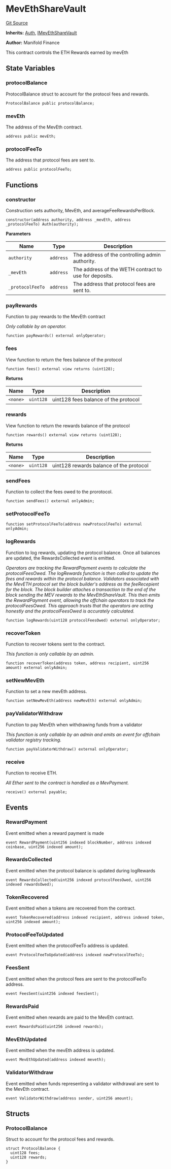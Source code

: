 # MevEthShareVault
[Git Source](https://github.com/manifoldfinance/mevETH2/blob/216fe89b4b259aa768c698247b6facac9d08597e/src/MevEthShareVault.sol)

**Inherits:**
[Auth](/src/libraries/Auth.sol/contract.Auth.md), [IMevEthShareVault](/src/interfaces/IMevEthShareVault.sol/interface.IMevEthShareVault.md)

**Author:**
Manifold Finance

This contract controls the ETH Rewards earned by mevEth


## State Variables
### protocolBalance
ProtocolBalance struct to account for the protocol fees and rewards.


```solidity
ProtocolBalance public protocolBalance;
```


### mevEth
The address of the MevEth contract.


```solidity
address public mevEth;
```


### protocolFeeTo
The address that protocol fees are sent to.


```solidity
address public protocolFeeTo;
```


## Functions
### constructor

Construction sets authority, MevEth, and averageFeeRewardsPerBlock.


```solidity
constructor(address authority, address _mevEth, address _protocolFeeTo) Auth(authority);
```
**Parameters**

|Name|Type|Description|
|----|----|-----------|
|`authority`|`address`|The address of the controlling admin authority.|
|`_mevEth`|`address`|The address of the WETH contract to use for deposits.|
|`_protocolFeeTo`|`address`|The address that protocol fees are sent to.|


### payRewards

Function to pay rewards to the MevEth contract

*Only callable by an operator.*


```solidity
function payRewards() external onlyOperator;
```

### fees

View function to return the fees balance of the protocol


```solidity
function fees() external view returns (uint128);
```
**Returns**

|Name|Type|Description|
|----|----|-----------|
|`<none>`|`uint128`|uint128 fees balance of the protocol|


### rewards

View function to return the rewards balance of the protocol


```solidity
function rewards() external view returns (uint128);
```
**Returns**

|Name|Type|Description|
|----|----|-----------|
|`<none>`|`uint128`|uint128 rewards balance of the protocol|


### sendFees

Function to collect the fees owed to the prorotocol.


```solidity
function sendFees() external onlyAdmin;
```

### setProtocolFeeTo


```solidity
function setProtocolFeeTo(address newProtocolFeeTo) external onlyAdmin;
```

### logRewards

Function to log rewards, updating the protocol balance. Once all balances are updated, the RewardsCollected event is emitted.

*Operators are tracking the RewardPayment events to calculate the protocolFeesOwed.
The logRewards function is then called to update the fees and rewards within the protocol balance.
Validators associated with the MevETH protocol set the block builder's address as the feeRecepient for the block.
The block builder attaches a transaction to the end of the block sending the MEV rewards to the MevEthShareVault.
This then emits the RewardPayment event, allowing the offchain operators to track the protocolFeesOwed.
This approach trusts that the operators are acting honestly and the protocolFeesOwed is accurately calculated.*


```solidity
function logRewards(uint128 protocolFeesOwed) external onlyOperator;
```

### recoverToken

Function to recover tokens sent to the contract.

*This function is only callable by an admin.*


```solidity
function recoverToken(address token, address recipient, uint256 amount) external onlyAdmin;
```

### setNewMevEth

Function to set a new mevEth address.


```solidity
function setNewMevEth(address newMevEth) external onlyAdmin;
```

### payValidatorWithdraw

Function to pay MevEth when withdrawing funds from a validator

*This function is only callable by an admin and emits an event for offchain validator registry tracking.*


```solidity
function payValidatorWithdraw() external onlyOperator;
```

### receive

Function to receive ETH.

*All Ether sent to the contract is handled as a MevPayment.*


```solidity
receive() external payable;
```

## Events
### RewardPayment
Event emitted when a reward payment is made


```solidity
event RewardPayment(uint256 indexed blockNumber, address indexed coinbase, uint256 indexed amount);
```

### RewardsCollected
Event emitted when the protocol balance is updated during logRewards


```solidity
event RewardsCollected(uint256 indexed protocolFeesOwed, uint256 indexed rewardsOwed);
```

### TokenRecovered
Event emitted when a tokens are recovered from the contract.


```solidity
event TokenRecovered(address indexed recipient, address indexed token, uint256 indexed amount);
```

### ProtocolFeeToUpdated
Event emitted when the protocolFeeTo address is updated.


```solidity
event ProtocolFeeToUpdated(address indexed newProtocolFeeTo);
```

### FeesSent
Event emitted when the protocol fees are sent to the protocolFeeTo address.


```solidity
event FeesSent(uint256 indexed feesSent);
```

### RewardsPaid
Event emitted when rewards are paid to the MevEth contract.


```solidity
event RewardsPaid(uint256 indexed rewards);
```

### MevEthUpdated
Event emitted when the mevEth address is updated.


```solidity
event MevEthUpdated(address indexed meveth);
```

### ValidatorWithdraw
Event emitted when funds representing a validator withdrawal are sent to the MevEth contract.


```solidity
event ValidatorWithdraw(address sender, uint256 amount);
```

## Structs
### ProtocolBalance
Struct to account for the protocol fees and rewards.


```solidity
struct ProtocolBalance {
  uint128 fees;
  uint128 rewards;
}
```

